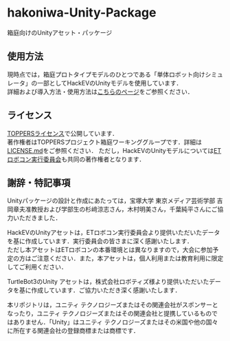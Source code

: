 # hakoniwa-Unity-Package
箱庭向けのUnityアセット・パッケージ

## 使用方法

現時点では，箱庭プロトタイプモデルのひとつである「単体ロボット向けシミュレータ」の一部としてHackEVのUnityモデルを使用しています．  
詳細および導入方法・使用方法は[こちらのページ](https://toppers.github.io/hakoniwa/prototypes/single-robot/)をご参照ください．

## ライセンス

[TOPPERSライセンス](https://www.toppers.jp/license.html)で公開しています．  
著作権者はTOPPERSプロジェクト箱庭ワーキンググループです．詳細は[LICENSE.md](./LICENSE.md)をご参照ください．
ただし，HackEVのUnityモデルについては[ETロボコン実行委員会](https://www.etrobo.jp/)も共同の著作権者となります．

## 謝辞・特記事項

Unityパッケージの設計と作成にあたっては，宝塚大学 東京メディア芸術学部 吉岡章夫准教授および学部生の杉﨑涼志さん，木村明美さん，千葉純平さんにご協力いただきました．

HackEVのUnityアセットは，ETロボコン実行委員会より提供いただいたデータを基に作成しています．実行委員会の皆さまに深く感謝いたします．  
ただし本アセットはETロボコンの本番環境とは異なりますので，大会に参加予定の方はご注意ください．また，本アセットは，個人利用または教育利用に限定してご利用ください．

TurtleBot3のUnity アセットは，株式会社ロボティズ様より提供いただいたデータを基に作成しています．ご協⼒いただき深く感謝いたします．

本リポジトリは，ユニティ テクノロジーズまたはその関連会社がスポンサーとなったり，ユニティ テクノロジーズまたはその関連会社と提携しているものではありません．「Unity」はユニティ テクノロジーズまたはその米国や他の国々に所在する関連会社の登録商標または商標です．
